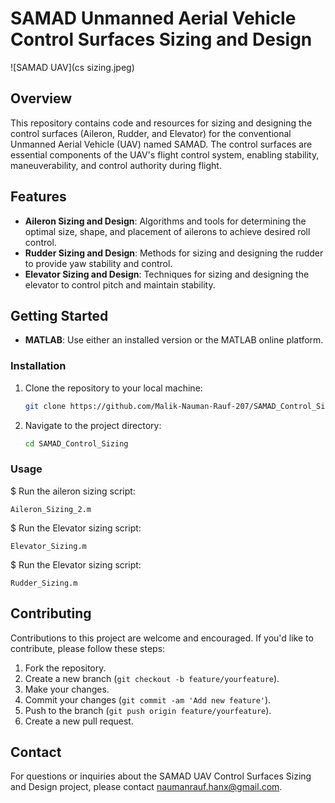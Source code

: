 # SAMAD Unmanned Aerial Vehicle Control Surfaces Sizing and Design

![SAMAD UAV](cs sizing.jpeg)

## Overview

This repository contains code and resources for sizing and designing the control surfaces (Aileron, Rudder, and Elevator) for the conventional Unmanned Aerial Vehicle (UAV) named SAMAD. The control surfaces are essential components of the UAV's flight control system, enabling stability, maneuverability, and control authority during flight.

## Features

- **Aileron Sizing and Design**: Algorithms and tools for determining the optimal size, shape, and placement of ailerons to achieve desired roll control.
- **Rudder Sizing and Design**: Methods for sizing and designing the rudder to provide yaw stability and control.
- **Elevator Sizing and Design**: Techniques for sizing and designing the elevator to control pitch and maintain stability.

## Getting Started

- **MATLAB**: Use either an installed version or the MATLAB online platform.

### Installation

1. Clone the repository to your local machine:

    ```bash
    git clone https://github.com/Malik-Nauman-Rauf-207/SAMAD_Control_Sizing.git
    ```

2. Navigate to the project directory:

    ```bash
    cd SAMAD_Control_Sizing
    ```

### Usage

$ Run the aileron sizing script:

    Aileron_Sizing_2.m
   
$ Run the Elevator sizing script:

    Elevator_Sizing.m

$ Run the Elevator sizing script:

    Rudder_Sizing.m


## Contributing

Contributions to this project are welcome and encouraged. If you'd like to contribute, please follow these steps:

1. Fork the repository.
2. Create a new branch (`git checkout -b feature/yourfeature`).
3. Make your changes.
4. Commit your changes (`git commit -am 'Add new feature'`).
5. Push to the branch (`git push origin feature/yourfeature`).
6. Create a new pull request.


## Contact

For questions or inquiries about the SAMAD UAV Control Surfaces Sizing and Design project, please contact naumanrauf.hanx@gmail.com.


